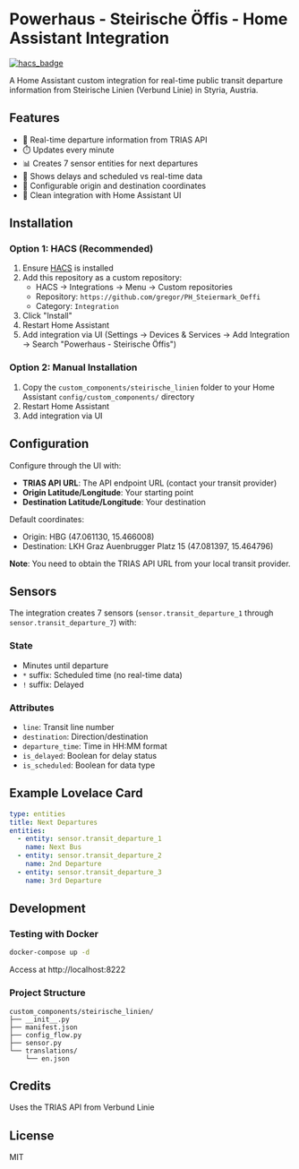 # Powerhaus - Steirische Öffis - Home Assistant Integration

[![hacs_badge](https://img.shields.io/badge/HACS-Custom-41BDF5.svg)](https://github.com/hacs/integration)

A Home Assistant custom integration for real-time public transit departure information from Steirische Linien (Verbund Linie) in Styria, Austria.

## Features

- 🚌 Real-time departure information from TRIAS API
- ⏱️ Updates every minute
- 📊 Creates 7 sensor entities for next departures
- 🔔 Shows delays and scheduled vs real-time data
- 📍 Configurable origin and destination coordinates
- 🎨 Clean integration with Home Assistant UI

## Installation

### Option 1: HACS (Recommended)

1. Ensure [HACS](https://hacs.xyz/) is installed
2. Add this repository as a custom repository:
   - HACS → Integrations → Menu → Custom repositories
   - Repository: `https://github.com/gregor/PH_Steiermark_Oeffi`
   - Category: `Integration`
3. Click "Install"
4. Restart Home Assistant
5. Add integration via UI (Settings → Devices & Services → Add Integration → Search "Powerhaus - Steirische Öffis")

### Option 2: Manual Installation

1. Copy the `custom_components/steirische_linien` folder to your Home Assistant `config/custom_components/` directory
2. Restart Home Assistant
3. Add integration via UI

## Configuration

Configure through the UI with:
- **TRIAS API URL**: The API endpoint URL (contact your transit provider)
- **Origin Latitude/Longitude**: Your starting point
- **Destination Latitude/Longitude**: Your destination

Default coordinates:
- Origin: HBG (47.061130, 15.466008)
- Destination: LKH Graz Auenbrugger Platz 15 (47.081397, 15.464796)

**Note**: You need to obtain the TRIAS API URL from your local transit provider.

## Sensors

The integration creates 7 sensors (`sensor.transit_departure_1` through `sensor.transit_departure_7`) with:

### State
- Minutes until departure
- `*` suffix: Scheduled time (no real-time data)
- `!` suffix: Delayed

### Attributes
- `line`: Transit line number
- `destination`: Direction/destination
- `departure_time`: Time in HH:MM format
- `is_delayed`: Boolean for delay status
- `is_scheduled`: Boolean for data type

## Example Lovelace Card

```yaml
type: entities
title: Next Departures
entities:
  - entity: sensor.transit_departure_1
    name: Next Bus
  - entity: sensor.transit_departure_2
    name: 2nd Departure
  - entity: sensor.transit_departure_3
    name: 3rd Departure
```

## Development

### Testing with Docker

```bash
docker-compose up -d
```
Access at http://localhost:8222

### Project Structure
```
custom_components/steirische_linien/
├── __init__.py
├── manifest.json
├── config_flow.py
├── sensor.py
└── translations/
    └── en.json
```

## Credits

Uses the TRIAS API from Verbund Linie

## License

MIT